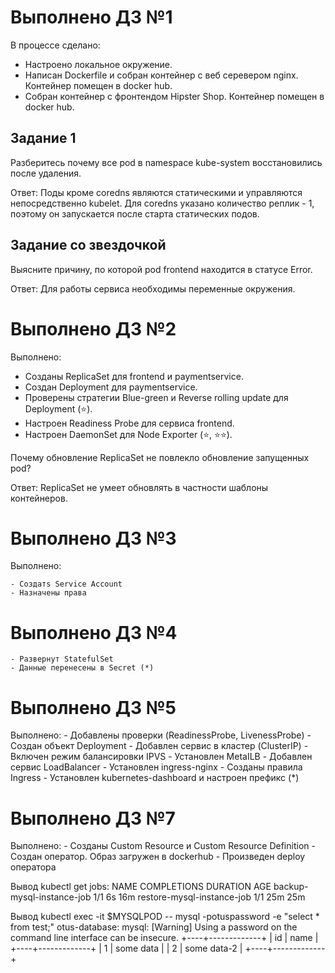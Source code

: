 # Выполнено ДЗ №1

В процессе сделано:

   - Настроено локальное окружение.
   - Написан Dockerfile и собран контейнер с веб серевером nginx. Контейнер помещен в docker hub.
   - Собран контейнер с фронтендом Hipster Shop. Контейнер помещен в docker hub.

## Задание 1
Разберитесь почему все pod в namespace kube-system восстановились
после удаления.

Ответ: Поды кроме coredns являются статическими и управляются непосредственно kubelet. Для coredns указано количество реплик - 1, поэтому он запускается после старта статических подов.

## Задание со звездочкой
Выясните причину, по которой pod frontend находится в статусе Error.

Ответ: Для работы сервиса необходимы переменные окружения.

# Выполнено ДЗ №2

Выполнено:

   - Созданы ReplicaSet для frontend и paymentservice.
   - Создан Deployment для paymentservice.
   - Проверены стратегии Blue-green и Reverse rolling update для Deployment (⭐).
   - Настроен Readiness Probe для сервиса frontend.
   - Настроен DaemonSet для Node Exporter (⭐, ⭐⭐). 

Почему обновление ReplicaSet не повлекло обновление
запущенных pod?

Ответ:  ReplicaSet не умеет обновлять в частности шаблоны контейнеров. 

# Выполнено ДЗ №3

Выполнено:

    - Создатs Service Account
    - Назначены права

# Выполнено ДЗ №4
    - Развернут StatefulSet
    - Данные перенесены в Secret (*)

# Выполнено ДЗ №5

Выполнено:
    - Добавлены проверки (ReadinessProbe, LivenessProbe)
    - Создан объект Deployment
    - Добавлен сервис в кластер (ClusterIP)
    - Включен режим балансировки IPVS
    - Установлен MetaILB
    - Добавлен сервис LoadBalancer
    - Установлен ingress-nginx
    - Cозданы правила Ingress
    - Установлен kubernetes-dashboard и настроен префикс (*)

# Выполнено ДЗ №7

Выполнено:
    - Cозданы Custom Resource и Custom Resource Definition
    - Создан оператор. Образ загружен в dockerhub
    - Произведен deploy оператора

Вывод kubectl get jobs:
NAME                         COMPLETIONS   DURATION   AGE
backup-mysql-instance-job    1/1           6s         16m
restore-mysql-instance-job   1/1           25m        25m

Вывод kubectl exec -it $MYSQLPOD -- mysql -potuspassword -e "select * from test;" otus-database:
mysql: [Warning] Using a password on the command line interface can be insecure.
+----+-------------+
| id | name        |
+----+-------------+
|  1 | some data   |
|  2 | some data-2 |
+----+-------------+
